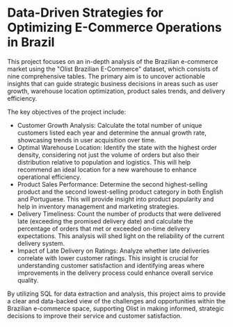 # Data-Driven Strategies for Optimizing E-Commerce Operations in Brazil
This project focuses on an in-depth analysis of the Brazilian e-commerce market using the "Olist Brazilian E-Commerce" dataset, which consists of nine comprehensive tables. The primary aim is to uncover actionable insights that can guide strategic business decisions in areas such as user growth, warehouse location optimization, product sales trends, and delivery efficiency.

The key objectives of the project include:
- Customer Growth Analysis: Calculate the total number of unique customers listed each year and determine the annual growth rate, showcasing trends in user acquisition over time.
- Optimal Warehouse Location: Identify the state with the highest order density, considering not just the volume of orders but also their distribution relative to population and logistics. This will help recommend an ideal location for a new warehouse to enhance operational efficiency.
- Product Sales Performance: Determine the second highest-selling product and the second lowest-selling product category in both English and Portuguese. This will provide insight into product popularity and help in inventory management and marketing strategies.
- Delivery Timeliness: Count the number of products that were delivered late (exceeding the promised delivery date) and calculate the percentage of orders that met or exceeded on-time delivery expectations. This analysis will shed light on the reliability of the current delivery system.
- Impact of Late Delivery on Ratings: Analyze whether late deliveries correlate with lower customer ratings. This insight is crucial for understanding customer satisfaction and identifying areas where improvements in the delivery process could enhance overall service quality.

By utilizing SQL for data extraction and analysis, this project aims to provide a clear and data-backed view of the challenges and opportunities within the Brazilian e-commerce space, supporting Olist in making informed, strategic decisions to improve their service and customer satisfaction.
